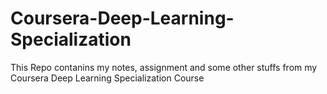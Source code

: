 # Coursera-Deep-Learning-Specialization
This Repo contanins my notes, assignment and some other stuffs from my Coursera Deep Learning Specialization Course
